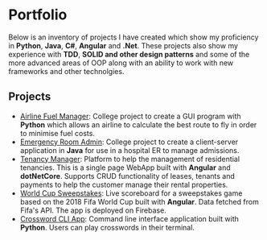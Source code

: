 # Portfolio
Below is an inventory of projects I have created which show my proficiency in __Python__, __Java__, __C#__, __Angular__ and __.Net__. These projects also show my experience with __TDD__, __SOLID and other design patterns__ and some of the more advanced areas of OOP along with an ability to work with new frameworks and other technolgies.


## Projects
- [Airline Fuel Manager](https://github.com/TLohan/airline-fuel-manager): College project to create a GUI program with __Python__ which allows an airline to calculate the best route to fly in order to minimise fuel costs. 
- [Emergency Room Admin](https://github.com/TLohan/PatientSchedulerClient): College project to create a client-server application in __Java__ for use in a hospital ER to manage admissions. 
- [Tenancy Manager](https://github.com/TLohan/tenancy-manager): Platform to help the management of residential tenancies.  This is a single page WebApp built with __Angular__ and __dotNetCore__. Supports CRUD functionality of leases, tenants and payments to help the customer manage their rental properties.
- [World Cup Sweepstakes](https://github.com/TLohan/fantasy-world-cup): Live scoreboard for a sweepstakes game based on the 2018 Fifa World Cup built with __Angular__. Data fetched from Fifa's API. The app is deployed on Firebase.
- [Crossword CLI App](https://github.com/TLohan/crossword-app): Command line interface application built with __Python__. Users can play crosswords in their terminal.
